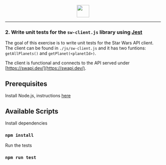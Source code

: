 <p align="center">
<img height="40" src="https://www.productboard.com/wp-content/themes/productboard_rebrand/public/img/productboard-logo.svg">
</p>

---

### 2. Write unit tests for the `sw-client.js` library using [Jest](https://jestjs.io/)

The goal of this exercise is to write unit tests for the Star Wars API client.
The client can be found in `./js/sw-client.js` and it has two funtions:
`getAllPlanets()` and `getPlanet(<planetId>)`.

The client is functional and connects to the API served under [https://swapi.dev/](https://swapi.dev/).

## Prerequisites

Install Node.js, instructions [here](https://nodejs.org/en/download/)

## Available Scripts

Install dependencies 
### `npm install`

Run the tests
### `npm run test`
